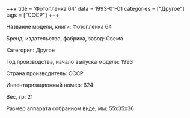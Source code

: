 +++
title = 'Фотопленка 64'
data = 1993-01-01
categories = ["Другое"]
tags = ["СССР"]
+++

Название модели, книги: Фотопленка 64

Бренд, издательство, фабрика, завод: Свема

Категория: Другое

Год производства, начало выпуска модели: 1993

Страна производитель: СССР

Инвентаризационный номер: 624

Вес, гр: 21

Размер аппарата  собранном виде, мм: 55х35х36

